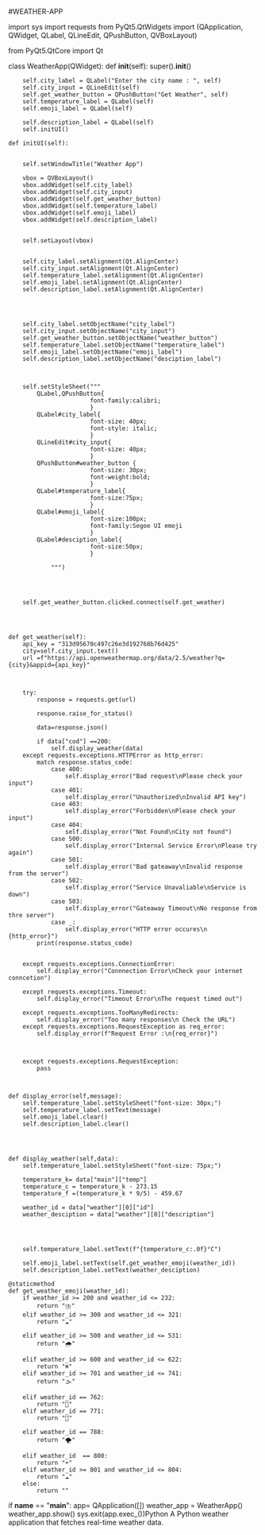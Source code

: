 

#WEATHER-APP

import sys
import requests
from PyQt5.QtWidgets import (QApplication, QWidget, QLabel,
                             QLineEdit, QPushButton,
                             QVBoxLayout)



from PyQt5.QtCore import Qt



class WeatherApp(QWidget):
    def __init__(self):
        super().__init__()

        self.city_label = QLabel("Enter the city name : ", self)
        self.city_input = QLineEdit(self)    
        self.get_weather_button = QPushButton("Get Weather", self)
        self.temperature_label = QLabel(self)
        self.emoji_label = QLabel(self)

        self.description_label = QLabel(self)
        self.initUI()

    def initUI(self):


        self.setWindowTitle("Weather App")

        vbox = QVBoxLayout()
        vbox.addWidget(self.city_label)
        vbox.addWidget(self.city_input)
        vbox.addWidget(self.get_weather_button)
        vbox.addWidget(self.temperature_label)
        vbox.addWidget(self.emoji_label)
        vbox.addWidget(self.description_label)
        

        self.setLayout(vbox)


        self.city_label.setAlignment(Qt.AlignCenter)
        self.city_input.setAlignment(Qt.AlignCenter)
        self.temperature_label.setAlignment(Qt.AlignCenter)
        self.emoji_label.setAlignment(Qt.AlignCenter)
        self.description_label.setAlignment(Qt.AlignCenter)




        self.city_label.setObjectName("city_label")
        self.city_input.setObjectName("city_input")
        self.get_weather_button.setObjectName("weather_button")
        self.temperature_label.setObjectName("temperature_label")
        self.emoji_label.setObjectName("emoji_label")
        self.description_label.setObjectName("desciption_label")



        self.setStyleSheet("""
            QLabel,QPushButton{
                           font-family:calibri;
                           }
            QLabel#city_label{
                           font-size: 40px;
                           font-style: italic;
                           }
            QLineEdit#city_input{
                           font-size: 40px;
                           }
            QPushButton#weather_button {
                           font-size: 30px;
                           font-weight:bold;
                           }        
            QLabel#temperature_label{
                           font-size:75px;
                           } 
            QLabel#emoji_label{
                           font-size:100px;
                           font-family:Segoe UI emoji
                           }  
            QLabel#desciption_label{
                           font-size:50px;
                           }  

                """)




        self.get_weather_button.clicked.connect(self.get_weather)




    def get_weather(self):
        api_key = "313d95670c497c26e3d192768b76d425"
        city=self.city_input.text()
        url =f"https://api.openweathermap.org/data/2.5/weather?q={city}&appid={api_key}"



        try:
            response = requests.get(url)

            response.raise_for_status()

            data=response.json()

            if data["cod"] ==200:
                self.display_weather(data)
        except requests.exceptions.HTTPError as http_error:
            match response.status_code:
                case 400:
                    self.display_error("Bad request\nPlease check your input")
                case 401:
                    self.display_error("Unauthorized\nInvalid API key")
                case 403:
                    self.display_error("Forbidden\nPlease check your input")
                case 404:
                    self.display_error("Not Found\nCity not found")
                case 500:
                    self.display_error("Internal Service Error\nPlease try again")
                case 501:
                    self.display_error("Bad gateaway\nInvalid response from the server")
                case 502:
                    self.display_error("Service Unavaliable\nService is down")
                case 503:
                    self.display_error("Gateaway Timeout\nNo response from thre server")
                case _:
                    self.display_error("HTTP error occures\n {http_error}")
            print(response.status_code)


        except requests.exceptions.ConnectionError:
            self.display_error("Connnection Error\nCheck your internet conncetion")

        except requests.exceptions.Timeout:
            self.display_error("Timeout Error\nThe request timed out")

        except requests.exceptions.TooManyRedirects:
            self.display_error("Too many responses\n Check the URL")
        except requests.exceptions.RequestException as req_error:
            self.display_error(f"Request Error :\n{req_error}")



        except requests.exceptions.RequestException:
            pass



    def display_error(self,message):
        self.temperature_label.setStyleSheet("font-size: 30px;")
        self.temperature_label.setText(message)
        self.emoji_label.clear()
        self.description_label.clear()

 


    def display_weather(self,data):
        self.temperature_label.setStyleSheet("font-size: 75px;")

        temperature_k= data["main"]["temp"]
        temperature_c = temperature_k - 273.15
        temperature_f =(temperature_k * 9/5) - 459.67

        weather_id = data["weather"][0]["id"]
        weather_desciption = data["weather"][0]["description"]
        

        

        self.temperature_label.setText(f"{temperature_c:.0f}°C")

        self.emoji_label.setText(self.get_weather_emoji(weather_id))
        self.description_label.setText(weather_desciption)

    @staticmethod
    def get_weather_emoji(weather_id):
        if weather_id >= 200 and weather_id <= 232:
            return "⛈️"
        elif weather_id >= 300 and weather_id <= 321:
            return "☁️"
        
        elif weather_id >= 500 and weather_id <= 531:
            return "🌧️"
        
        elif weather_id >= 600 and weather_id <= 622:
            return "❄️"
        elif weather_id >= 701 and weather_id <= 741:
            return "🌫️"
        
        elif weather_id == 762:
            return "🌋"
        elif weather_id == 771:
            return "💨"
        
        elif weather_id == 788:
            return "🌪️"
        
        elif weather_id  == 800:
            return "☀️"
        elif weather_id >= 801 and weather_id <= 804:
            return "☁️"
        else:
            return ""
        
        

if __name__  == "__main__":
    app= QApplication([])
    weather_app = WeatherApp()
    weather_app.show()
    sys.exit(app.exec_())Python
A Python weather application that fetches real-time weather data.
